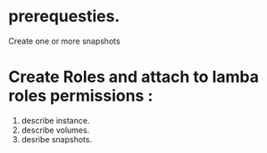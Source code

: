# prerequesties.
Create one or more snapshots

# Create Roles and attach to lamba roles permissions :
 1. describe instance.
 2. describe volumes.
 3. desribe snapshots.
